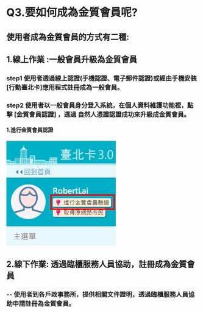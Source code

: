 # Q3.要如何成為金質會員呢?

## 使用者成為金質會員的方式有二種:

## 1.線上作業 :一般會員升級為金質會員

### step1 使用者透過線上認證\(手機認證、電子郵件認證\)或經由手機安裝\[行動臺北卡\]應用程式註冊成為一般會員。

### step2 使用者以一般會員身分登入系統，在個人資料維護功能裡，點擊 \[金質會員認證\] ，透過 自然人憑證認證成功來升級成金質會員。

#### 1.進行金質會員認證

![](../.gitbook/assets/yi-ban-hui-yuan-2.png)

## 2.線下作業: 透過臨櫃服務人員協助，註冊成為金質會員

### -- 使用者到各戶政事務所，提供相關文件證明，透過臨櫃服務人員協助申請註冊為金質會員。



